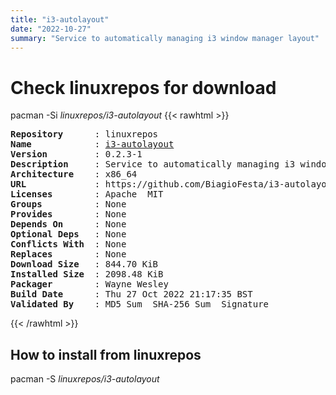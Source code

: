 ```yaml
---
title: "i3-autolayout"
date: "2022-10-27"
summary: "Service to automatically managing i3 window manager layout"
---
```


# Check linuxrepos for download

pacman -Si *linuxrepos/i3-autolayout*
{{< rawhtml >}}
<pre class="highlight">
<b>Repository</b>      : linuxrepos
<b>Name</b>            : <a href="../../x86_64/i3-autolayout-0.2.3-1-x86_64.pkg.tar.zst">i3-autolayout</a>
<b>Version</b>         : 0.2.3-1
<b>Description</b>     : Service to automatically managing i3 window manager layout
<b>Architecture</b>    : x86_64
<b>URL</b>             : https://github.com/BiagioFesta/i3-autolayout
<b>Licenses</b>        : Apache  MIT
<b>Groups</b>          : None
<b>Provides</b>        : None
<b>Depends On</b>      : None
<b>Optional Deps</b>   : None
<b>Conflicts With</b>  : None
<b>Replaces</b>        : None
<b>Download Size</b>   : 844.70 KiB
<b>Installed Size</b>  : 2098.48 KiB
<b>Packager</b>        : Wayne Wesley <wayne6324@gmail.com>
<b>Build Date</b>      : Thu 27 Oct 2022 21:17:35 BST
<b>Validated By</b>    : MD5 Sum  SHA-256 Sum  Signature
</pre>
{{< /rawhtml >}}
## How to install from linuxrepos

pacman -S *linuxrepos/i3-autolayout*
